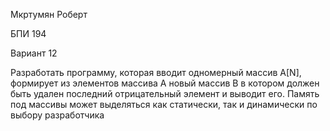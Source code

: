 Мкртумян Роберт

БПИ 194

Вариант 12

Разработать программу, которая вводит одномерный массив A[N], формирует из элементов массива A новый массив B
в котором должен быть удален последний отрицательный элемент и выводит его. Память под массивы может выделяться как статически, так и динамически по выбору разработчика